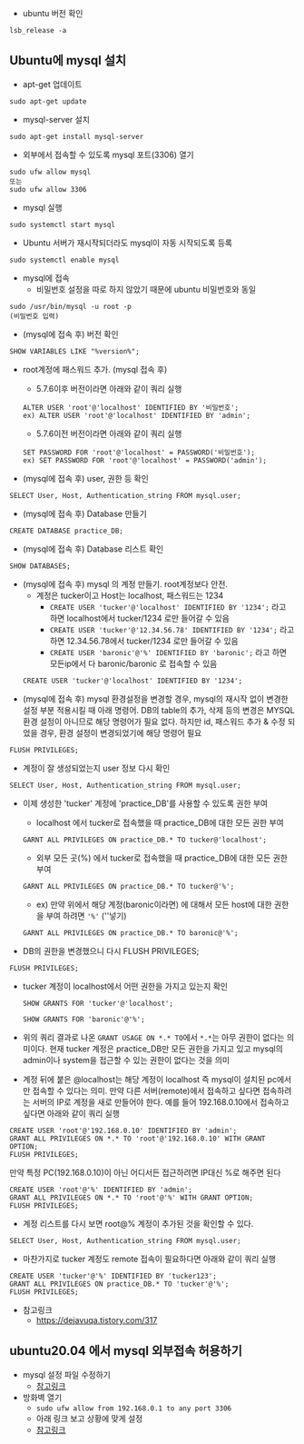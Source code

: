 - ubuntu 버전 확인
```
lsb_release -a
```

## Ubuntu에 mysql 설치
- apt-get 업데이트
```
sudo apt-get update
```

- mysql-server 설치
```
sudo apt-get install mysql-server
```

- 외부에서 접속할 수 있도록 mysql 포트(3306) 열기
```
sudo ufw allow mysql
또는
sudo ufw allow 3306
```

- mysql 실행
```
sudo systemctl start mysql
```

- Ubuntu 서버가 재시작되더라도 mysql이 자동 시작되도록 등록
```
sudo systemctl enable mysql
```

- mysql에 접속
    - 비밀번호 설정을 따로 하지 않았기 때문에 ubuntu 비밀번호와 동일
```
sudo /usr/bin/mysql -u root -p
(비밀번호 입력)
```

- (mysql에 접속 후) 버전 확인
```
SHOW VARIABLES LIKE "%version%";
```

- root계정에 패스워드 추가. (mysql 접속 후)
    - 5.7.6이후 버전이라면 아래와 같이 쿼리 실행
    ```
    ALTER USER 'root'@'localhost' IDENTIFIED BY '비밀번호';
    ex) ALTER USER 'root'@'localhost' IDENTIFIED BY 'admin';
    ```
    - 5.7.6이전 버전이라면 아래와 같이 쿼리 실행
    ```
    SET PASSWORD FOR 'root'@'localhost' = PASSWORD('비밀번호');
    ex) SET PASSWORD FOR 'root'@'localhost' = PASSWORD('admin');
    ```

- (mysql에 접속 후) user, 권한 등 확인
```
SELECT User, Host, Authentication_string FROM mysql.user;
```

- (mysql에 접속 후) Database 만들기
```
CREATE DATABASE practice_DB;
```

- (mysql에 접속 후) Database 리스트 확인
```
SHOW DATABASES;
```

- (mysql에 접속 후) mysql 의 계정 만들기. root계정보다 안전.
    - 계정은 tucker이고 Host는 localhost, 패스워드는 1234
        - `CREATE USER 'tucker'@'localhost' IDENTIFIED BY '1234';` 라고 하면 localhost에서 tucker/1234 로만 들어갈 수 있음 
        - `CREATE USER 'tucker'@'12.34.56.78' IDENTIFIED BY '1234';` 라고 하면 12.34.56.78에서 tucker/1234 로만 들어갈 수 있음
        - `CREATE USER 'baronic'@'%' IDENTIFIED BY 'baronic';` 라고 하면 모든ip에서 다 baronic/baronic 로 접속할 수 있음
    ```
    CREATE USER 'tucker'@'localhost' IDENTIFIED BY '1234';
    ```
- (mysql에 접속 후) mysql 환경설정을 변경할 경우, mysql의 재시작 없이 변경한 설정 부분 적용시킬 때 아래 명령어. DB의 table의 추가, 삭제 등의 변경은 MYSQL 환경 설정이 아니므로 해당 명령어가 필요 없다. 하지만 id, 패스워드 추가 & 수정 되었을 경우, 환경 설정이 변경되었기에 해당 명령어 필요
```
FLUSH PRIVILEGES;
```

- 계정이 잘 생성되었는지 user 정보 다시 확인
```
SELECT User, Host, Authentication_string FROM mysql.user;
```

- 이제 생성한 'tucker' 계정에 'practice_DB'를 사용할 수 있도록 권한 부여
    - localhost 에서 tucker로 접속했을 때 practice_DB에 대한 모든 권한 부여
    ```
    GARNT ALL PRIVILEGES ON practice_DB.* TO tucker@'localhost';
    ```
    - 외부 모든 곳(%) 에서 tucker로 접속했을 때 practice_DB에 대한 모든 권한 부여
    ```
    GARNT ALL PRIVILEGES ON practice_DB.* TO tucker@'%';
    ```
    - ex) 만약 위에서 해당 계정(baronic이라면) 에 대해서 모든 host에 대한 권한을 부여 하려면 `'%'` (''넣기)
    ```
    GARNT ALL PRIVILEGES ON practice_DB.* TO baronic@'%';
    ```

- DB의 권한을 변경했으니 다시 FLUSH PRIVILEGES;
```
FLUSH PRIVILEGES;
```

- tucker 계정이 localhost에서 어떤 권한을 가지고 있는지 확인
    ```
    SHOW GRANTS FOR 'tucker'@'localhost';
    ```
    ```
    SHOW GRANTS FOR 'baronic'@'%';
    ```
- 위의 쿼리 결과로 나온 `GRANT USAGE ON *.* TO`에서 `*.*`는 아무 권한이 없다는 의미이다. 현재 tucker 계정은 practice_DB만 모든 권한을 가지고 있고 mysql의 admin이나 system을 접근할 수 있는 권한이 없다는 것을 의미

- 계정 뒤에 붙은 @localhost는 해당 계정이 localhost 즉 mysql이 설치된 pc에서만 접속할 수 있다는 의미. 만약 다른 서버(remote)에서 접속하고 싶다면 접속하려는 서버의 IP로 계정을 새로 만들어야 한다. 예를 들어 192.168.0.10에서 접속하고 싶다면 아래와 같이 쿼리 실행
```
CREATE USER 'root'@'192.168.0.10' IDENTIFIED BY 'admin';
GRANT ALL PRIVILEGES ON *.* TO 'root'@'192.168.0.10' WITH GRANT OPTION;
FLUSH PRIVILEGES;
```
만약 특정 PC(192.168.0.10)이 아닌 어디서든 접근하려면 IP대신 %로 해주면 된다
```
CREATE USER 'root'@'%' IDENTIFIED BY 'admin';
GRANT ALL PRIVILEGES ON *.* TO 'root'@'%' WITH GRANT OPTION;
FLUSH PRIVILEGES;
``` 

- 계정 리스트를 다시 보면 root@% 계정이 추가된 것을 확인할 수 있다.
```
SELECT User, Host, Authentication_string FROM mysql.user;
```

- 마찬가지로 tucker 계정도 remote 접속이 필요하다면 아래와 같이 쿼리 실행
```
CREATE USER 'tucker'@'%' IDENTIFIED BY 'tucker123';
GRANT ALL PRIVILEGES ON practice_DB.* TO 'tucker'@'%';
FLUSH PRIVILEGES;
```


- 참고링크
    - https://dejavuqa.tistory.com/317
    

## ubuntu20.04 에서 mysql 외부접속 허용하기
- mysql 설정 파일 수정하기
    - [참고링크](https://yoshikixdrum.tistory.com/217)
- 방화벽 열기
    - `sudo ufw allow from 192.168.0.1 to any port 3306`
    - 아래 링크 보고 상황에 맞게 설정
    - [참고링크](https://milkye.tistory.com/343)

